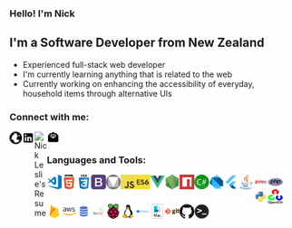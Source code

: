 ### Hello! I'm Nick

## I'm a Software Developer from New Zealand
- Experienced full-stack web developer
- I'm currently learning anything that is related to the web
- Currently working on enhancing the accessibility of everyday, household items through alternative UIs

### Connect with me:
[<img align="left" alt="nickleslie.dev" width="22px" src="https://raw.githubusercontent.com/iconic/open-iconic/master/svg/globe.svg" />][website]
[<img align="left" alt="Nick Leslie's LinkedIn" width="22px" src="https://raw.githubusercontent.com/ncpleslie/PersonalWebsite/master/src/assets/linkedin.svg" />][linkedin]
[<img align="left" alt="Nick Leslie's Resume" width="22px" src="hhttps://raw.githubusercontent.com/ncpleslie/PersonalWebsite/master/src/assets/resume.svg" />][resume]
[<img align="left" alt="Email Nick Leslie" width="22px" src="https://raw.githubusercontent.com/ncpleslie/PersonalWebsite/master/src/assets/email.svg" />][email]

<br />

### Languages and Tools:
<img align="left" alt="Visual Studio Code" width="26px" src="https://raw.githubusercontent.com/github/explore/80688e429a7d4ef2fca1e82350fe8e3517d3494d/topics/visual-studio-code/visual-studio-code.png" />

<img align="left" alt="HTML5" width="26px" src="https://raw.githubusercontent.com/github/explore/80688e429a7d4ef2fca1e82350fe8e3517d3494d/topics/html/html.png" />
<img align="left" alt="CSS3" width="26px" src="https://raw.githubusercontent.com/github/explore/80688e429a7d4ef2fca1e82350fe8e3517d3494d/topics/css/css.png" />
<img align="left" alt="Bootstrap" width="26px" src="https://raw.githubusercontent.com/github/explore/master/topics/bootstrap/bootstrap.png" />
<img align="left" alt="Material Design" width="26px" src="https://raw.githubusercontent.com/github/explore/master/topics/material-design/material-design.png" />

<img align="left" alt="JavaScript" width="26px" src="https://raw.githubusercontent.com/github/explore/80688e429a7d4ef2fca1e82350fe8e3517d3494d/topics/javascript/javascript.png" />
<img align="left" alt="ES6+" width="26px" src="https://raw.githubusercontent.com/github/explore/master/topics/es6/es6.png" />
<img align="left" alt="Vue" width="26px" src="https://raw.githubusercontent.com/github/explore/master/topics/vue/vue.png" />
<img align="left" alt="Node.js" width="26px" src="https://raw.githubusercontent.com/github/explore/80688e429a7d4ef2fca1e82350fe8e3517d3494d/topics/nodejs/nodejs.png" />
<img align="left" alt="NPM" width="26px" src="https://raw.githubusercontent.com/github/explore/master/topics/npm/npm.png" />
<img align="left" alt="C Sharp" width="26px" src="https://raw.githubusercontent.com/github/explore/master/topics/csharp/csharp.png" />
<img align="left" alt="Dart" width="26px" src="https://raw.githubusercontent.com/github/explore/master/topics/dart/dart.png" />
<img align="left" alt="Flutter" width="26px" src="https://raw.githubusercontent.com/github/explore/master/topics/flutter/flutter.png" />
<img align="left" alt="Java" width="26px" src="https://raw.githubusercontent.com/github/explore/master/topics/java/java.png" />
<img align="left" alt="Kerbal" width="26px" src="https://raw.githubusercontent.com/github/explore/master/topics/kerbal-space-program/kerbal-space-program.png" />
<img align="left" alt="PHP" width="26px" src="https://raw.githubusercontent.com/github/explore/master/topics/php/php.png" />
<img align="left" alt="Python" width="26px" src="https://raw.githubusercontent.com/github/explore/master/topics/python/python.png" />
<img align="left" alt="OpenCV" width="26px" src="https://raw.githubusercontent.com/github/explore/master/topics/opencv/opencv.png" />

<img align="left" alt="Firebase" width="26px" src="https://raw.githubusercontent.com/github/explore/master/topics/firebase/firebase.png" />
<img align="left" alt="AWS" width="26px" src="https://raw.githubusercontent.com/github/explore/master/topics/aws/aws.png" />
<img align="left" alt="SQL" width="26px" src="https://raw.githubusercontent.com/github/explore/80688e429a7d4ef2fca1e82350fe8e3517d3494d/topics/sql/sql.png" />
<img align="left" alt="MySQL" width="26px" src="https://raw.githubusercontent.com/github/explore/80688e429a7d4ef2fca1e82350fe8e3517d3494d/topics/mysql/mysql.png" />

<img align="left" alt="Raspberry Pi" width="26px" src="https://raw.githubusercontent.com/github/explore/master/topics/raspberry-pi/raspberry-pi.png" />
<img align="left" alt="Linux" width="26px" src="https://raw.githubusercontent.com/github/explore/master/topics/linux/linux.png" />
<img align="left" alt="Windows" width="26px" src="https://raw.githubusercontent.com/github/explore/master/topics/windows/windows.png" />
<img align="left" alt="MacOS" width="26px" src="https://raw.githubusercontent.com/github/explore/master/topics/macos/macos.png" />
<img align="left" alt="Git" width="26px" src="https://raw.githubusercontent.com/github/explore/80688e429a7d4ef2fca1e82350fe8e3517d3494d/topics/git/git.png" />
<img align="left" alt="GitHub" width="26px" src="https://raw.githubusercontent.com/github/explore/78df643247d429f6cc873026c0622819ad797942/topics/github/github.png" />
<img align="left" alt="Terminal" width="26px" src="https://raw.githubusercontent.com/github/explore/80688e429a7d4ef2fca1e82350fe8e3517d3494d/topics/terminal/terminal.png" />

<br />
<br />

[website]: https://nickleslie.dev
[linkedin]: https://www.linkedin.com/in/nicholas-leslie/
[resume]: https://nickleslie.dev/NickLeslieCV.pdf
[email]: mailto:me@nickleslie.dev